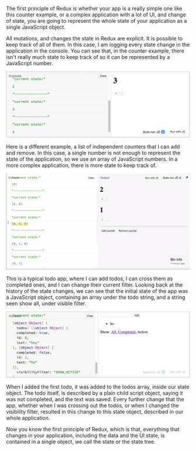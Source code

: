 The first principle of Redux is whether your app is a really simple one like this counter example, or a complex application with a lot of UI, and change of state, you are going to represent the whole state of your application as a single JavaScript object.

All mutations, and changes the state in Redux are explicit. It is possible to keep track of all of them. In this case, I am logging every state change in the application in the console. You can see that, in the counter example, there isn't really much state to keep track of so it can be represented by a JavaScript number.

![Numbers Showing State](https://github.com/indefinitelee/Learning/blob/master/redux/Images/NumbersShowingState.png)

Here is a different example, a list of independent counters that I can add and remove. In this case, a single number is not enough to represent the state of the application, so we use an array of JavaScript numbers. In a more complex application, there is more state to keep track of.

![Multiple Counter State](https://github.com/indefinitelee/Learning/blob/master/redux/Images/MultipleCounterState.png)

This is a typical todo app, where I can add todos, I can cross them as completed ones, and I can change their current filter. Looking back at the history of the state changes, we can see that the initial state of the app was a JavaScript object, containing an array under the todo string, and a string seen show all, under visible filter.

![ToDo App State](https://github.com/indefinitelee/Learning/blob/master/redux/Images/ToDoAppState.png)

When I added the first todo, it was added to the todos array, inside our state object. The todo itself, is described by a plain child script object, saying it was not completed, and the text was saved. Every further change that the app, whether when I was crossing out the todos, or when I changed the visibility filter, resulted in this change to this state object, described in our whole application.

Now you know the first principle of Redux, which is that, everything that changes in your application, including the data and the UI state, is contained in a single object, we call the state or the state tree.
